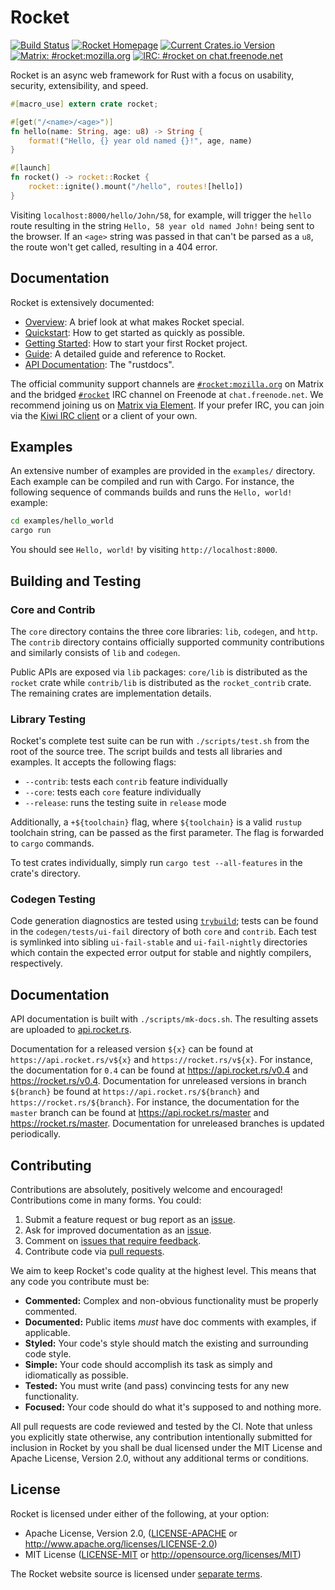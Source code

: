 # Rocket

[![Build Status](https://github.com/SergioBenitez/Rocket/workflows/CI/badge.svg)](https://github.com/SergioBenitez/Rocket/actions)
[![Rocket Homepage](https://img.shields.io/badge/web-rocket.rs-red.svg?style=flat&label=https&colorB=d33847)](https://rocket.rs)
[![Current Crates.io Version](https://img.shields.io/crates/v/rocket.svg)](https://crates.io/crates/rocket)
[![Matrix: #rocket:mozilla.org](https://img.shields.io/badge/style-%23rocket:mozilla.org-blue.svg?style=flat&label=[m])](https://chat.mozilla.org/#/room/#rocket:mozilla.org)
[![IRC: #rocket on chat.freenode.net](https://img.shields.io/badge/style-%23rocket-blue.svg?style=flat&label=freenode)](https://kiwiirc.com/client/chat.freenode.net/#rocket)

Rocket is an async web framework for Rust with a focus on usability, security,
extensibility, and speed.

```rust
#[macro_use] extern crate rocket;

#[get("/<name>/<age>")]
fn hello(name: String, age: u8) -> String {
    format!("Hello, {} year old named {}!", age, name)
}

#[launch]
fn rocket() -> rocket::Rocket {
    rocket::ignite().mount("/hello", routes![hello])
}
```

Visiting `localhost:8000/hello/John/58`, for example, will trigger the `hello`
route resulting in the string `Hello, 58 year old named John!` being sent to the
browser. If an `<age>` string was passed in that can't be parsed as a `u8`, the
route won't get called, resulting in a 404 error.

## Documentation

Rocket is extensively documented:

  * [Overview]: A brief look at what makes Rocket special.
  * [Quickstart]: How to get started as quickly as possible.
  * [Getting Started]: How to start your first Rocket project.
  * [Guide]: A detailed guide and reference to Rocket.
  * [API Documentation]: The "rustdocs".

[Quickstart]: https://rocket.rs/guide/quickstart
[Getting Started]: https://rocket.rs/guide/getting-started
[Overview]: https://rocket.rs/overview/
[Guide]: https://rocket.rs/guide/
[API Documentation]: https://api.rocket.rs/rocket/

The official community support channels are [`#rocket:mozilla.org`] on Matrix
and the bridged [`#rocket`] IRC channel on Freenode at `chat.freenode.net`. We
recommend joining us on [Matrix via Element]. If your prefer IRC, you can join
via the [Kiwi IRC client] or a client of your own.

[`#rocket:mozilla.org`]: https://chat.mozilla.org/#/room/#rocket:mozilla.org
[`#rocket`]: https://kiwiirc.com/client/chat.freenode.net/#rocket
[Matrix via Element]: https://chat.mozilla.org/#/room/#rocket:mozilla.org
[Kiwi IRC Client]: https://kiwiirc.com/client/chat.freenode.net/#rocket

## Examples

An extensive number of examples are provided in the `examples/` directory. Each
example can be compiled and run with Cargo. For instance, the following sequence
of commands builds and runs the `Hello, world!` example:

```sh
cd examples/hello_world
cargo run
```

You should see `Hello, world!` by visiting `http://localhost:8000`.

## Building and Testing

### Core and Contrib

The `core` directory contains the three core libraries: `lib`, `codegen`, and
`http`. The `contrib` directory contains officially supported community
contributions and similarly consists of `lib` and `codegen`.

Public APIs are exposed via `lib` packages: `core/lib` is distributed as the
`rocket` crate while `contrib/lib` is distributed as the `rocket_contrib` crate.
The remaining crates are implementation details.

### Library Testing

Rocket's complete test suite can be run with `./scripts/test.sh` from the root
of the source tree. The script builds and tests all libraries and examples. It
accepts the following flags:

  * `--contrib`: tests each `contrib` feature individually
  * `--core`: tests each `core` feature individually
  * `--release`: runs the testing suite in `release` mode

Additionally, a `+${toolchain}` flag, where `${toolchain}` is a valid `rustup`
toolchain string, can be passed as the first parameter. The flag is forwarded to
`cargo` commands.

To test crates individually, simply run `cargo test --all-features` in the
crate's directory.

### Codegen Testing

Code generation diagnostics are tested using [`trybuild`]; tests can be found in
the `codegen/tests/ui-fail` directory of both `core` and `contrib`. Each test is
symlinked into sibling `ui-fail-stable` and `ui-fail-nightly` directories which
contain the expected error output for stable and nightly compilers,
respectively.

[`trybuild`]: https://docs.rs/trybuild/1

## Documentation

API documentation is built with `./scripts/mk-docs.sh`. The resulting assets are
uploaded to [api.rocket.rs](https://api.rocket.rs/).

Documentation for a released version `${x}` can be found at
`https://api.rocket.rs/v${x}` and `https://rocket.rs/v${x}`. For instance, the
documentation for `0.4` can be found at https://api.rocket.rs/v0.4 and
https://rocket.rs/v0.4. Documentation for unreleased versions in branch
`${branch}` be found at `https://api.rocket.rs/${branch}` and
`https://rocket.rs/${branch}`. For instance, the documentation for the `master`
branch can be found at https://api.rocket.rs/master and
https://rocket.rs/master. Documentation for unreleased branches is updated
periodically.

## Contributing

Contributions are absolutely, positively welcome and encouraged! Contributions
come in many forms. You could:

  1. Submit a feature request or bug report as an [issue].
  2. Ask for improved documentation as an [issue].
  3. Comment on [issues that require feedback].
  4. Contribute code via [pull requests].

[issue]: https://github.com/SergioBenitez/Rocket/issues
[issues that require feedback]: https://github.com/SergioBenitez/Rocket/issues?q=is%3Aissue+is%3Aopen+label%3A%22feedback+wanted%22
[pull requests]: https://github.com/SergioBenitez/Rocket/pulls

We aim to keep Rocket's code quality at the highest level. This means that any
code you contribute must be:

  * **Commented:** Complex and non-obvious functionality must be properly
    commented.
  * **Documented:** Public items _must_ have doc comments with examples, if
    applicable.
  * **Styled:** Your code's style should match the existing and surrounding code
    style.
  * **Simple:** Your code should accomplish its task as simply and
     idiomatically as possible.
  * **Tested:** You must write (and pass) convincing tests for any new
    functionality.
  * **Focused:** Your code should do what it's supposed to and nothing more.

All pull requests are code reviewed and tested by the CI. Note that unless you
explicitly state otherwise, any contribution intentionally submitted for
inclusion in Rocket by you shall be dual licensed under the MIT License and
Apache License, Version 2.0, without any additional terms or conditions.

## License

Rocket is licensed under either of the following, at your option:

 * Apache License, Version 2.0, ([LICENSE-APACHE](LICENSE-APACHE) or http://www.apache.org/licenses/LICENSE-2.0)
 * MIT License ([LICENSE-MIT](LICENSE-MIT) or http://opensource.org/licenses/MIT)

The Rocket website source is licensed under [separate terms](site#license).
